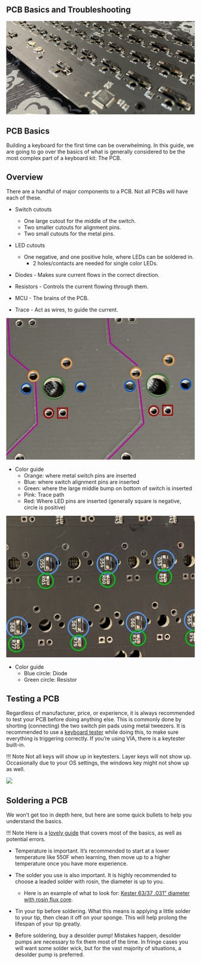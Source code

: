 ## PCB Basics and Troubleshooting
![](images/pcb_basics/pcb_angle_crop.jpg)

  

## PCB Basics

Building a keyboard for the first time can be overwhelming. In this guide, we are going to go over the basics of what is generally considered to be the most complex part of a keyboard kit: The PCB.

## Overview
There are a handful of major components to a PCB. Not all PCBs will have each of these.

 -   Switch cutouts
	 - One large cutout for the middle of the switch.
	 - Two smaller cutouts for alignment pins.
	 - Two small cutouts for the metal pins.
 - LED cutouts
	 - One negative, and one positive hole, where LEDs can be
   soldered in.
		-	2 holes/contacts are needed for single color LEDs.
    

-   Diodes - Makes sure current flows in the correct direction.
    
-   Resistors - Controls the current flowing through them.
    
-   MCU - The brains of the PCB.
    
-   Trace - Act as wires, to guide the current.
    

  
 ![](images/pcb_basics/pcb-diagram-colored.jpg)

 - Color guide
	-   Orange: where metal switch pins are inserted  
	-   Blue: where switch alignment pins are inserted  
    -   Green: where the large middle bump on bottom of switch is inserted
    -   Pink: Trace path
    -   Red: Where LED pins are inserted (generally square is negative, circle is positive)
    

![](images/pcb_basics/diode-resistor-circle.png)

 - Color guide
	 - Blue circle: Diode
	 - Green circle: Resistor

## Testing a PCB

Regardless of manufacturer, price, or experience, it is always recommended to test your PCB before doing anything else. This is commonly done by shorting (connecting) the two switch pin pads using metal tweezers. It is recommended to use a [keyboard tester](https://www.keyboardtester.com/) while doing this, to make sure everything is triggering correctly. If you’re using VIA, there is a keytester built-in.


!!! Note
    Not all keys will show up in keytesters. Layer keys will not show up. Occasionally due to your OS settings, the windows key might not show up as well.

 ![](images/pcb_basics/hotswap-and-solder-test.png) 

## Soldering a PCB

We won’t get too in depth here, but here are some quick bullets to help you understand the basics.

!!! Note
    Here is a [lovely guide](https://learn.adafruit.com/adafruit-guide-excellent-soldering) that covers most of the basics, as well as potential errors. 

-   Temperature is important. It’s recommended to start at a lower temperature like 550F when learning, then move up to a higher temperature once you have more experience.
    
-   The solder you use is also important. It is highly recommended to choose a leaded solder with rosin, the diameter is up to you.
	-  Here is an example of what to look for: [Kester 63/37 .031” diameter with rosin flux core](https://www.amazon.com/gp/product/B0149K4JTY/).
    

-   Tin your tip before soldering. What this means is applying a little solder to your tip, then clean it off on your sponge. This will help prolong the lifespan of your tip greatly.
    
-   Before soldering, buy a desolder pump! Mistakes happen, desolder pumps are necessary to fix them most of the time. In fringe cases you will want some solder wick, but for the vast majority of situations, a desolder pump is preferred.
    

